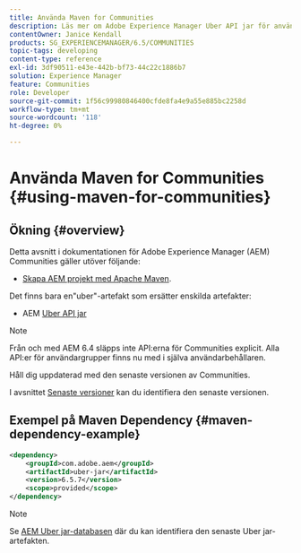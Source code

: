 ```yaml
---
title: Använda Maven for Communities
description: Läs mer om Adobe Experience Manager Uber API jar för användning i Communities.
contentOwner: Janice Kendall
products: SG_EXPERIENCEMANAGER/6.5/COMMUNITIES
topic-tags: developing
content-type: reference
exl-id: 3df90511-e43e-442b-bf73-44c22c1886b7
solution: Experience Manager
feature: Communities
role: Developer
source-git-commit: 1f56c99980846400cfde8fa4e9a55e885bc2258d
workflow-type: tm+mt
source-wordcount: '118'
ht-degree: 0%

---
```


# Använda Maven for Communities {#using-maven-for-communities}

## Ökning {#overview}

Detta avsnitt i dokumentationen för Adobe Experience Manager (AEM) Communities gäller utöver följande:

* [Skapa AEM projekt med Apache Maven](../../help/sites-developing/ht-projects-maven.md).

Det finns bara en&quot;uber&quot;-artefakt som ersätter enskilda artefakter:

* AEM [Uber API jar](../../help/sites-developing/ht-projects-maven.md#what-is-the-uberjar)

>[!NOTE]
>
>Från och med AEM 6.4 släpps inte API:erna för Communities explicit. Alla API:er för användargrupper finns nu med i själva användarbehållaren.
>
>Håll dig uppdaterad med den senaste versionen av Communities.
>
>I avsnittet [Senaste versioner](deploy-communities.md#latest-releases) kan du identifiera den senaste versionen.

## Exempel på Maven Dependency {#maven-dependency-example}

```xml
<dependency>
    <groupId>com.adobe.aem</groupId>
    <artifactId>uber-jar</artifactId>
    <version>6.5.7</version>
    <scope>provided</scope>
</dependency>
```

>[!NOTE]
>
>Se [AEM Uber jar-databasen](https://mvnrepository.com/artifact/com.adobe.aem/uber-jar) där du kan identifiera den senaste Uber jar-artefakten.

<!--
There are now two "uber" artifacts that replace individual artifacts:

* AEM [Communities API jar](#communities-api-jar-artifact)
* AEM [Uber API jar](../../help/sites-developing/ht-projects-maven.md#what-is-the-uberjar)

## Communities API Jar Artifact {#communities-api-jar-artifact}

Following is an example of a GAV for the AEM Communities API jar:

```xml
<dependency>
    <groupId>com.adobe.cq.social</groupId>
    <artifactId>cq-socialcommunities-api</artifactId>
    <version>1.11.170</version>
    <scope>provided</scope>
</dependency>

```

Ensure thet the version specified corresponds with the Communities package version installed for AEM Communities. To verify the installed version number:

1. Log in with adminstrative privileges.
1. Browse to [Package Manager](../../help/sites-administering/package-manager.md). For example, [http://localhost:4502/crx/packmgr/](http://localhost:4502/crx/packmgr/)

1. Locate the package: `cq-socialcommunities-pkg-1.x.xxx`
1. Extract the version from the package name:
   * First version for AEM 6.3 is version 1.11.170.
   * Feature packs is versions 1.12.xxx.

>[!NOTE]
>
>It is recommended to keep up-to-date with the most recent Communities release.
>
>Visit the [Latest Releases](deploy-communities.md#latest-releases) section to identify the most recent version.

## Maven Dependency Example {#maven-dependency-example}

The Communities API jar must be specified before the Uber API jar.

```xml
<dependency>
    <groupId>com.adobe.cq.social</groupId>
    <artifactId>cq-socialcommunities-api</artifactId>
    <version>1.11.170</version>
    <scope>provided</scope>
</dependency>
<dependency>
    <groupId>com.adobe.aem</groupId>
    <artifactId>uber-jar</artifactId>
    <version>6.3.0</version>
    <scope>provided</scope>
    <classifier>apis</classifier>
</dependency>
```
-->
